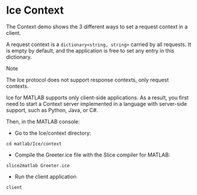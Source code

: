 # Ice Context

The Context demo shows the 3 different ways to set a request context in a client.

A request context is a `dictionary<string, string>` carried by all requests. It is empty by default, and the application
is free to set any entry in this dictionary.

> [!NOTE]
> The Ice protocol does not support response contexts, only request contexts.

Ice for MATLAB supports only client-side applications. As a result, you first need to start a Context server implemented
in a language with server-side support, such as Python, Java, or C#.

Then, in the MATLAB console:

- Go to the Ice/context directory:

```shell
cd matlab/Ice/context
```

- Compile the Greeter.ice file with the Slice compiler for MATLAB:

```shell
slice2matlab Greeter.ice
```

- Run the client application

```shell
client
```
